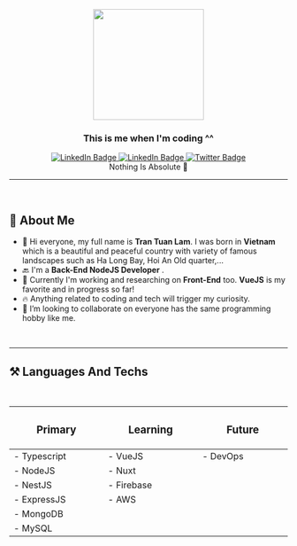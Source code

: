 <div id="header" align="center">
  <img src="https://media.giphy.com/media/SWoSkN6DxTszqIKEqv/giphy.gif" width="200"/>
  <h3><b>This is me when I'm coding ^^</b></h3>
  <div id="badges">
  <a href="your-linkedin-URL">
    <img src="https://img.shields.io/badge/LinkedIn-blue?style=for-the-badge&logo=linkedin&logoColor=white" alt="LinkedIn Badge"/>
  </a>
<a href="your-linkedin-URL">
    <img src="https://img.shields.io/badge/Facebook-blue?style=for-the-badge&logo=facebook&logoColor=white" alt="LinkedIn Badge"/>
  </a>
  <a href="your-twitter-URL">
    <img src="https://img.shields.io/badge/Twitter-blue?style=for-the-badge&logo=twitter&logoColor=white" alt="Twitter Badge"/>
  </a>
</div>
                                    Nothing Is Absolute 💪
</div>



---
<br>

## 👼 **About Me**
- 💌 Hi everyone, my full name is **Tran Tuan Lam**. I was born in **Vietnam** which is a beautiful and peaceful country with variety of famous landscapes such as Ha Long Bay, Hoi An Old quarter,...
- 🔙 I'm a **Back-End NodeJS Developer** .
- 🚅 Currently I'm working and researching on **Front-End** too. **VueJS** is my favorite and in progress so far!
- 🔥 Anything related to coding and tech will trigger my curiosity. 
- 👫 I’m looking to collaborate on everyone has the same programming hobby like me.

<br>

---

## ⚒️ **Languages And Techs**
<br>
<div align="center" width="1000">
  
|<h3><b>Primary</b></h3><img width=200/>|<h3><b>Learning</b></h3><img width=200/>|<h3><b>Future</b></h3><img width=200/>|
|-------------------------------------|------------------|-----------|
| - Typescript      | - VueJS          | - DevOps  |
| - NodeJS          | - Nuxt           |           |
| - NestJS          | - Firebase       |           |
| - ExpressJS       | - AWS            |           |
| - MongoDB         |                  |           |  
| - MySQL 	        |                  |           | 
</div>

